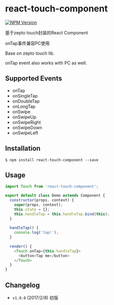 react-touch-component
==========

[![NPM Version](https://img.shields.io/npm/v/react-touch-component.svg?style=flat)](https://www.npmjs.com/package/react-touch-component)

基于zepto touch封装的React Component

onTap事件兼容PC使用

Base on zepto touch lib.

onTap event also works with PC as well.


Supported Events
----------

- onTap
- onSingleTap
- onDoubleTap
- onLongTap
- onSwipe
- onSwipeUp
- onSwipeRight
- onSwipeDown
- onSwipeLeft


Installation
----------

```
$ npm install react-touch-component --save
```


Usage
----------

```js
import Touch from 'react-touch-component';

export default class Demo extends Component {
  constructor(props, context) {
    super(props, context);
    this.state = {};
    this.handleTap = this.handleTap.bind(this);
  }
  
  handleTap() {
    console.log('tap!');
  }
  
  render() {
    <Touch onTap={this.handleTap}>
      <button>Tap me</button>
    </Touch>
  }
}
```


Changelog
----------

- `v1.0.0` (2017/2/8) 初版